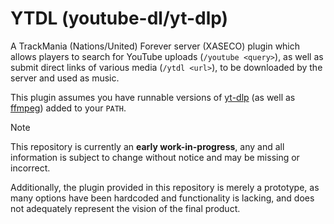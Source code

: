 # YTDL (youtube-dl/yt-dlp)
A TrackMania (Nations/United) Forever server (XASECO) plugin which allows players to search for YouTube uploads (`/youtube <query>`), as well as submit direct links of various media (`/ytdl <url>`), to be downloaded by the server and used as music.

This plugin assumes you have runnable versions of [yt-dlp](https://github.com/yt-dlp/yt-dlp) (as well as [ffmpeg](https://ffmpeg.org/)) added to your `PATH`.

> [!NOTE]
> This repository is currently an **early work-in-progress**, any and all information is subject to change without notice and may be missing or incorrect.
>
> Additionally, the plugin provided in this repository is merely a prototype, as many options have been hardcoded and functionality is lacking, and does not adequately represent the vision of the final product.
